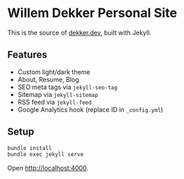 
# Willem Dekker Personal Site

This is the source of [dekker.dev](https://dekker.dev), built with Jekyll.

## Features
- Custom light/dark theme
- About, Resume, Blog
- SEO meta tags via `jekyll-seo-tag`
- Sitemap via `jekyll-sitemap`
- RSS feed via `jekyll-feed`
- Google Analytics hook (replace ID in `_config.yml`)

## Setup
```bash
bundle install
bundle exec jekyll serve
```
Open [http://localhost:4000](http://localhost:4000).
